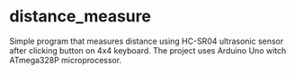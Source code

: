 # distance_measure
Simple program that measures distance using HC-SR04 ultrasonic sensor after clicking button on 4x4 keyboard. The project uses Arduino Uno witch ATmega328P microprocessor.
